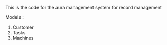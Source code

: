 This is the code for the aura management system for record management

Models : 
1. Customer 
2. Tasks 
3. Machines